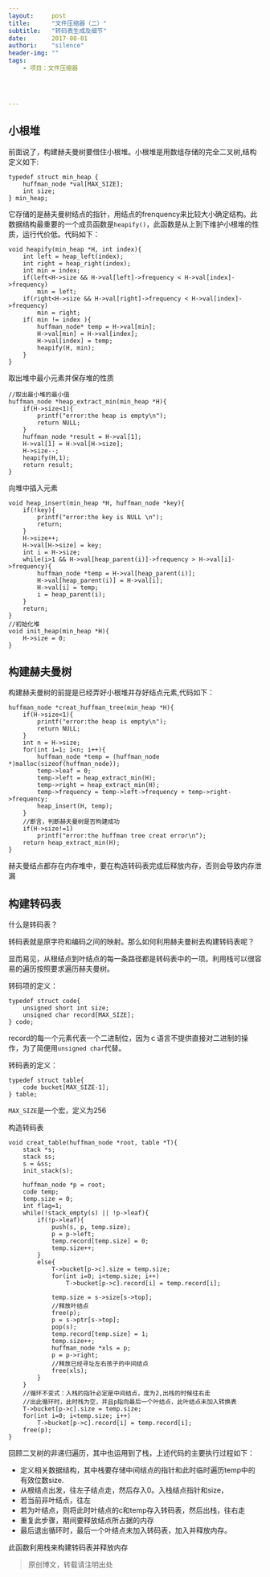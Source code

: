 ```yaml
---
layout:		post
title:		"文件压缩器（二）"
subtitle:	"转码表生成及细节"
date:		2017-08-01
authori:	"silence"
header-img:	""
tags:
    - 项目：文件压缩器




---
```


## 小根堆

前面说了，构建赫夫曼树要借住小根堆。小根堆是用数组存储的完全二叉树,结构定义如下:

```
typedef struct min_heap {
	huffman_node *val[MAX_SIZE];
	int size;
} min_heap;
```

它存储的是赫夫曼树结点的指针，用结点的frenquency来比较大小确定结构。此数据结构最重要的一个成员函数是`heapify()`，此函数是从上到下维护小根堆的性质，运行代价低。代码如下：

```
void heapify(min_heap *H, int index){
	int left = heap_left(index);
	int right = heap_right(index);
	int min = index;
	if(left<H->size && H->val[left]->frequency < H->val[index]->frequency)
		min = left;
	if(right<H->size && H->val[right]->frequency < H->val[index]->frequency)
		min = right;
	if( min != index ){
		huffman_node* temp = H->val[min];
		H->val[min] = H->val[index];
		H->val[index] = temp;
		heapify(H, min);
	}
}
```

取出堆中最小元素并保存堆的性质

```
//取出最小堆的最小值
huffman_node *heap_extract_min(min_heap *H){
	if(H->size<1){
		printf("error:the heap is empty\n");
		return NULL;
	}
	huffman_node *result = H->val[1];
	H->val[1] = H->val[H->size];
	H->size--;
	heapify(H,1);
	return result;
}
```

向堆中插入元素

```
void heap_insert(min_heap *H, huffman_node *key){
	if(!key){
		printf("error:the key is NULL \n");
		return;
	}
	H->size++;
	H->val[H->size] = key;
	int i = H->size;
	while(i>1 && H->val[heap_parent(i)]->frequency > H->val[i]->frequency){
		huffman_node *temp = H->val[heap_parent(i)];
		H->val[heap_parent(i)] = H->val[i];
		H->val[i] = temp;
		i = heap_parent(i);
	}
	return;
}
//初始化堆
void init_heap(min_heap *H){
	H->size = 0;
}
```

## 构建赫夫曼树

构建赫夫曼树的前提是已经弄好小根堆并存好结点元素,代码如下：

```
huffman_node *creat_huffman_tree(min_heap *H){
	if(H->size<1){
		printf("error:the heap is empty\n");
		return NULL;
	}
	int n = H->size;
	for(int i=1; i<n; i++){
		huffman_node *temp = (huffman_node *)malloc(sizeof(huffman_node));
		temp->leaf = 0;
		temp->left = heap_extract_min(H);
		temp->right = heap_extract_min(H);
		temp->frequency = temp->left->frequency + temp->right->frequency;
		heap_insert(H, temp);
	}
	//断言，判断赫夫曼树是否构建成功
	if(H->size!=1)
		printf("error:the huffman tree creat error\n");
	return heap_extract_min(H);
}
```

赫夫曼结点都存在内存堆中，要在构造转码表完成后释放内存，否则会导致内存泄漏

## 构建转码表

什么是转码表？

转码表就是原字符和编码之间的映射。那么如何利用赫夫曼树去构建转码表呢？

显而易见，从根结点到叶结点的每一条路径都是转码表中的一项。利用栈可以很容易的遍历按照要求遍历赫夫曼树。

转码项的定义：

```
typedef struct code{
	unsigned short int size;
	unsigned char record[MAX_SIZE];
} code;
```

record的每一个元素代表一个二进制位，因为ｃ语言不提供直接对二进制的操作，为了简便用`unsigned char`代替。

转码表的定义：

```
typedef struct table{
	code bucket[MAX_SIZE-1];
} table;
```

`MAX_SIZE`是一个宏，定义为256

构造转码表

```
void creat_table(huffman_node *root, table *T){
	stack *s;
	stack ss;
	s = &ss;
	init_stack(s);

	huffman_node *p = root;
	code temp;
	temp.size = 0;
	int flag=1;
	while(!stack_empty(s) || !p->leaf){
		if(!p->leaf){
			push(s, p, temp.size);
			p = p->left;
			temp.record[temp.size] = 0;
			temp.size++;
		}
		else{
			T->bucket[p->c].size = temp.size;
			for(int i=0; i<temp.size; i++)
				T->bucket[p->c].record[i] = temp.record[i];

			temp.size = s->size[s->top];
			//释放叶结点
			free(p);
			p = s->ptr[s->top];
			pop(s);
			temp.record[temp.size] = 1;
			temp.size++;
			huffman_node *xls = p;
			p = p->right;
			//释放已经寻址左右孩子的中间结点
			free(xls);
		}
	}
	//循环不变式：入栈的指针必定是中间结点，度为2,出栈的时候往右走
	//出此循环时，此时栈为空，并且p指向最后一个叶结点，此叶结点未加入转换表
	T->bucket[p->c].size = temp.size;
	for(int i=0; i<temp.size; i++)
		T->bucket[p->c].record[i] = temp.record[i];
	free(p);
}
```

回顾二叉树的非递归遍历，其中也运用到了栈，上述代码的主要执行过程如下：
- 定义相关数据结构，其中栈要存储中间结点的指针和此时临时遍历temp中的有效位数size.
- 从根结点出发，往左子结点走，然后存入0。入栈结点指针和size，
- 若当前非叶结点，往左
- 若为叶结点，则将此时叶结点的c和temp存入转码表，然后出栈，往右走
- 重复此步骤，期间要释放结点所占据的内存
- 最后退出循环时，最后一个叶结点未加入转码表，加入并释放内存。

此函数利用栈来构建转码表并释放内存


>原创博文，转载请注明出处
